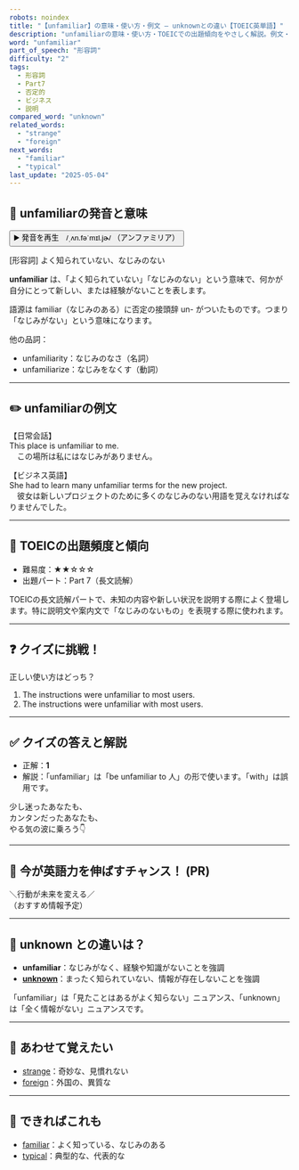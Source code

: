 ```yaml
---
robots: noindex
title: "【unfamiliar】の意味・使い方・例文 ― unknownとの違い【TOEIC英単語】"
description: "unfamiliarの意味・使い方・TOEICでの出題傾向をやさしく解説。例文・クイズ付きでunknownとの違いもわかりやすく学べます。"
word: "unfamiliar"
part_of_speech: "形容詞"
difficulty: "2"
tags:
  - 形容詞
  - Part7
  - 否定的
  - ビジネス
  - 説明
compared_word: "unknown"
related_words:
  - "strange"
  - "foreign"
next_words:
  - "familiar"
  - "typical"
last_update: "2025-05-04"
---
```


## 🔰 unfamiliarの発音と意味

<button class="play-audio" onclick="playTTS('unfamiliar')">
  <span class="play-audio-main">
    ▶️ 発音を再生　/ˌʌn.fəˈmɪl.jɚ/
  </span>
  <span class="play-audio-sub">
    （アンファミリア）
  </span>
</button>

[形容詞] よく知られていない、なじみのない

**unfamiliar** は、「よく知られていない」「なじみのない」という意味で、何かが自分にとって新しい、または経験がないことを表します。

語源は familiar（なじみのある）に否定の接頭辞 un- がついたものです。つまり「なじみがない」という意味になります。

他の品詞：  
- unfamiliarity：なじみのなさ（名詞）
- unfamiliarize：なじみをなくす（動詞）

---

## ✏️ unfamiliarの例文

【日常会話】  
This place is unfamiliar to me.  
　この場所は私にはなじみがありません。

【ビジネス英語】  
She had to learn many unfamiliar terms for the new project.  
　彼女は新しいプロジェクトのために多くのなじみのない用語を覚えなければなりませんでした。

---

## 🎯 TOEICの出題頻度と傾向

- 難易度：★★☆☆☆
- 出題パート：Part 7（長文読解）

TOEICの長文読解パートで、未知の内容や新しい状況を説明する際によく登場します。特に説明文や案内文で「なじみのないもの」を表現する際に使われます。

---

## ❓ クイズに挑戦！

正しい使い方はどっち？

1. The instructions were unfamiliar to most users.  
2. The instructions were unfamiliar with most users.

---

## ✅ クイズの答えと解説

- 正解：**1**
- 解説：「unfamiliar」は「be unfamiliar to 人」の形で使います。「with」は誤用です。

少し迷ったあなたも、  
カンタンだったあなたも、  
やる気の波に乗ろう👇️

---

## 🚀 今が英語力を伸ばすチャンス！ (PR)

<div class="info-center">
＼行動が未来を変える／<br>  
（おすすめ情報予定）
</div>

---

## 🤔  unknown との違いは？

- **unfamiliar**：なじみがなく、経験や知識がないことを強調
- **[unknown](/unknown)**：まったく知られていない、情報が存在しないことを強調

「unfamiliar」は「見たことはあるがよく知らない」ニュアンス、「unknown」は「全く情報がない」ニュアンスです。

---

## 🧩 あわせて覚えたい

- [strange](/strange)：奇妙な、見慣れない
- [foreign](/foreign)：外国の、異質な

---

## 📖 できればこれも

- [familiar](/familiar)：よく知っている、なじみのある
- [typical](/typical)：典型的な、代表的な

<!-- cvid: aid37_bid14 -->
